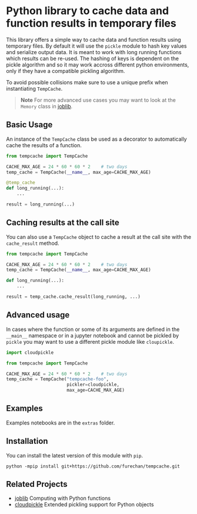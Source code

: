 # Python library to cache data and function results in temporary files

This library offers a simple way to
cache data and function results using temporary files.
By default it will use the `pickle` module
to hash key values and serialize output data.
It is meant to work with long running functions
which results can be re-used. The hashing of keys is dependent
on the pickle algorithm and so it may work accross different
python environments, only if they have a compatible pickling algorithm.

To avoid possible collisions make sure to use
a unique prefix when instantiating `TempCache`.


> **Note**
For more advanced use cases you may want to look at the `Memory` class
in [joblib](https://github.com/joblib/joblib).


## Basic Usage

An instance of the `TempCache` class be used as a decorator
to automatically cache the results of a function.

```python
from tempcache import TempCache

CACHE_MAX_AGE = 24 * 60 * 60 * 2    # two days
temp_cache = TempCache(__name__, max_age=CACHE_MAX_AGE)

@temp_cache
def long_running(...):
    ...

result = long_running(...)
```

## Caching results at the call site

You can also use a `TempCache` object to cache a result
at the call site with the `cache_result` method. 

```python
from tempcache import TempCache

CACHE_MAX_AGE = 24 * 60 * 60 * 2    # two days
temp_cache = TempCache(__name__, max_age=CACHE_MAX_AGE)

def long_running(...):
    ...

result = temp_cache.cache_result(long_running, ...)
```

## Advanced usage

In cases where the function or some of its arguments
are defined in the `__main__` namespace or in a jupyter notebook
and cannot be pickled by `pickle` you may want
to use a different pickle module like `cloupickle`.


```python
import cloudpickle

from tempcache import TempCache

CACHE_MAX_AGE = 24 * 60 * 60 * 2    # two days
temp_cache = TempCache("tempcache-foo",
                       pickler=cloudpickle,
                       max_age=CACHE_MAX_AGE)
```

## Examples

Examples notebooks are in the `extras` folder.

## Installation

You can install the latest version of this module with `pip`.

```console
python -mpip install git+https://github.com/furechan/tempcache.git
```

## Related Projects

- [joblib](https://github.com/joblib/joblib)
Computing with Python functions
- [cloudpickle](https://github.com/cloudpipe/cloudpickle)
Extended pickling support for Python objects

